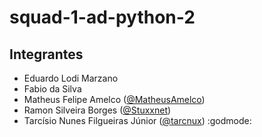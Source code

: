 # squad-1-ad-python-2

## Integrantes
* Eduardo Lodi Marzano
* Fabio da Silva
* Matheus Felipe Amelco ([@MatheusAmelco](https://github.com/MatheusAmelco))
* Ramon Silveira Borges ([@Stuxxnet](https://github.com/StuxxNet))
* Tarcísio Nunes Filgueiras Júnior ([@tarcnux](https://github.com/tarcnux)) :godmode:
